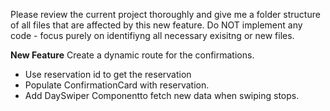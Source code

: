 Please review the current project thoroughly and give me a folder structure of all files that are affected by this new feature. Do NOT implement any code - focus purely on identifiyng all necessary exisitng or new files. 

**New Feature**
Create a dynamic route for the confirmations. 
- Use reservation id to get the reservation 
- Populate ConfirmationCard with reservation. 
- Add DaySwiper Componentto fetch new data when swiping stops. 

